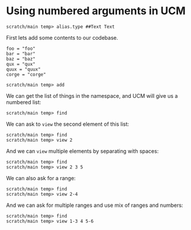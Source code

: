 # Using numbered arguments in UCM

```ucm:hide
scratch/main temp> alias.type ##Text Text
```

First lets add some contents to our codebase.

```unison
foo = "foo"
bar = "bar"
baz = "baz"
qux = "qux"
quux = "quux"
corge = "corge"
```

```ucm
scratch/main temp> add
```

We can get the list of things in the namespace, and UCM will give us a numbered
list:

```ucm
scratch/main temp> find
```

We can ask to `view` the second element of this list:

```ucm
scratch/main temp> find
scratch/main temp> view 2
```

And we can `view` multiple elements by separating with spaces:

```ucm
scratch/main temp> find
scratch/main temp> view 2 3 5
```

We can also ask for a range:

```ucm
scratch/main temp> find
scratch/main temp> view 2-4
```

And we can ask for multiple ranges and use mix of ranges and numbers:

```ucm
scratch/main temp> find
scratch/main temp> view 1-3 4 5-6
```

